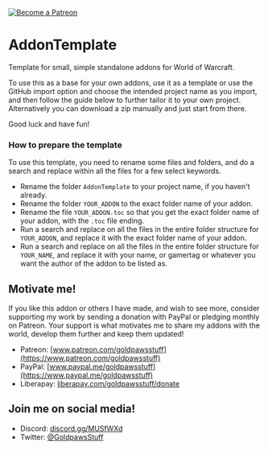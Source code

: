 [ ![Become a Patreon](http://larsnorbergofficial.com/img/social-media-buttons-patreon-small.jpg) ](https://www.patreon.com/goldpawsstuff) 

# AddonTemplate
Template for small, simple standalone addons for World of Warcraft.  

To use this as a base for your own addons, use it as a template or use the GitHub import option and choose the intended project name as you import, and then follow the guide below to further tailor it to your own project. Alternatively you can download a zip manually and just start from there.  

Good luck and have fun!  

### **How to prepare the template**
To use this template, you need to rename some files and folders, and do a search and replace within all the files for a few select keywords.
* Rename the folder `AddonTemplate` to your project name, if you haven't already.
* Rename the folder `YOUR_ADDON` to the exact folder name of your addon.
* Rename the file `YOUR_ADDON.toc` so that you get the exact folder name of your addon, with the `.toc` file ending.
* Run a search and replace on all the files in the entire folder structure for `YOUR_ADDON`, and replace it with the exact folder name of your addon.
* Run a search and replace on all the files in the entire folder structure for `YOUR_NAME`, and replace it with your name, or gamertag or whatever you want the author of the addon to be listed as.

## **Motivate me!**  
If you like this addon or others I have made, and wish to see more, consider supporting my work by sending a donation with PayPal or pledging monthly on Patreon. Your support is what motivates me to share my addons with the world, develop them further and keep them updated! 

* Patreon: [www.patreon.com/goldpawsstuff](https://www.patreon.com/goldpawsstuff)  
* PayPal: [www.paypal.me/goldpawsstuff](https://www.paypal.me/goldpawsstuff)  
* Liberapay: [liberapay.com/goldpawsstuff/donate](https://liberapay.com/goldpawsstuff/donate)

## **Join me on social media!**  
* Discord: [discord.gg/MUSfWXd](https://discord.gg/MUSfWXd)  
* Twitter: [@GoldpawsStuff](https://twitter.com/goldpawsstuff)  
